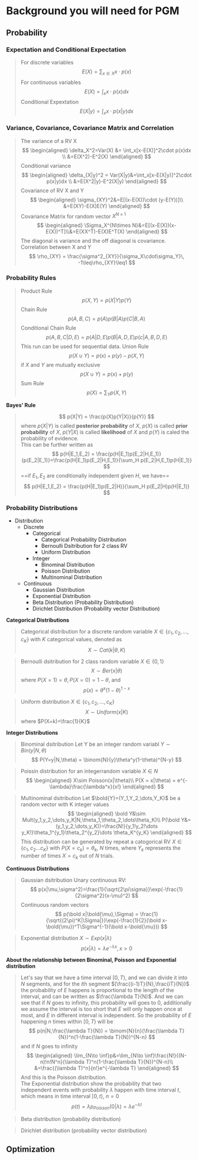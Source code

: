 # Background you will need for PGM
## Probability
### Expectation and Conditional Expectation
> For discrete variables
$$
E(X) = \sum_{x\in X}x \cdot p(x)
$$
For continuous variables
$$
E(X) = \int_{x}x \cdot p(x) dx
$$
Conditional Expextation
$$
E(X|y) = \int_x x\cdot p(x|y)dx
$$

### Variance, Covariance, Covariance Matrix and Correlation
> The variance of a RV X    
$$
\begin{aligned}
\delta_X^2=Var(X) &= \int_x[x-E(X)]^2\cdot p(x)dx
\\
&=E(X^2)-E^2(X)
\end{aligned}
$$
Conditional variance
$$
\begin{aligned}
\delta_{X|y}^2 = Var(X|y)&=\int_x[x-E(X|y)]^2\cdot p(x|y)dx
\\
&=E(X^2|y)-E^2(X|y)
\end{aligned}
$$
Covariance of RV X and Y
$$
\begin{aligned}
\sigma_{XY}^2&=E[(x-E(X))\cdot (y-E(Y))]\\
&=E(XY)-E(X)E(Y)
\end{aligned}
$$
Covariance Matrix for random vector $X^{N\times1}$
$$
\begin{aligned}
\Sigma_X^{N\times N}&=E[(x-E(X))(x-E(X))^T]\\&=E(XX^T)-E(X)E^T(X)
\end{aligned}
$$
The diagonal is variance and the off diagonal is covariance.    
Correlation between X and Y   
$$
\rho_{XY} = \frac{\sigma^2_{XY}}{\sigma_X\cdot\sigma_Y}\, -1\leq\rho_{XY}\leq1
$$

### Probability Rules
> Product Rule
$$
p(X,Y)=p(X|Y)p(Y)
$$
Chain Rule
$$
p(A,B,C)=p(A)p(B|A)p(C|B,A)
$$
Conditional Chain Rule
$$
p(A,B,C|D,E)=p(A|D,E)p(B|A,D,E)p(c|A,B,D,E)
$$
This run can be used for sequential data.
Union Rule
$$
p(X\cup Y) = p(x)+p(y)-p(X,Y)
$$
if $X$ and $Y$ are mutually exclusive
$$
p(X\cup Y) = p(x)+p(y)
$$
Sum Rule
$$
p(X)=\sum_Y p(X,Y)
$$     

__Bayes' Rule__
> $$
p(X|Y) = \frac{p(X)p(Y|X)}{p(Y)}
$$
where $p(X|Y)$ is called __posterior probability__ of $X$, $p(X)$ is called __prior probability__ of $X$, $p(Y|X)$ is called __likelihood__ of $X$ and $p(Y)$ is caled the probability of evidence.    
This can be further written as 
$$
p(H|E_1,E_2) = \frac{p(H|E_1)p(E_2|H,E_1)}{p(E_2|E_1)}=\frac{p(H|E_1)p(E_2|H,E_1)}{\sum_H p(E_2|H,E_1)p(H|E_1)}
$$
==if $E_1,E_2$ are conditionally independent given $H$, we have==
$$
p(H|E_1,E_2) = \frac{p(H|E_1)p(E_2|H)}{\sum_H p(E_2|H)p(H|E_1)}
$$
### Probability Distributions
- Distribution
    - Discrete
        - Categorical
            - Categorical Probability Distribution
            - Bernoulli Dsitribution for 2 class RV
            - Uniform Distribution
        - Integer
            - Binominal Distribution
            - Poisson Distribution
            - Multinominal Distribution
    - Continuous
        - Gaussian Distribution
        - Exponential Distribution
        - Beta Distribution (Probability Distribution)
        - Dirichlet Distribution (Probability vector Distribution)

__Categorical Distributions__
> Categorical distribution for a discrete random variable $X\in\{c_1,c_2,\dots,c_K\}$ with $K$ categorical values, denoted as
$$
X\sim Cat(k|\theta,K)
$$

>Bernoulli dsitribution for 2 class random variable $X\in\{0,1\}$
$$
X\sim Ber(x|\theta)
$$
where $P(X=1)=\theta,\,P(X=0)=1-\theta$, and 
$$
p(x) = \theta^x(1-\theta)^{1-x}
$$

>Uniform distribution $X\in\{c_1,c_2,\dots,c_K\}$
$$
X\sim Uniform(x|K)
$$
where $P(X=k)=\frac{1}{K}$

__Integer Distributions__
>Binominal dsitribution
Let Y be an integer random variabl $Y\sim Bin(y|N,\theta)$
$$
P(Y=y|N,\theta) = \binom{N}{y}\theta^y(1-\theta)^{N-y}
$$

>Poissin distribution for an integerrandom variable $X\in N$
$$
\begin{aligned}
X\sim Poisson(x|\theta)\\
P(X = x|\theta) = e^{-\lambda}\frac{\lambda^x}{x!}
\end{aligned}
$$

>Multinominal dsitribution
Let $\bold{Y}=(Y_1,Y_2,\dots,Y_K)$ be a random vector with K integer values
$$
\begin{aligned}
\bold Y&\sim Mult(y_1,y_2,\dots,y_K|N,\theta_1,\theta_2,\dots\theta_K)\\
P(\bold Y&=(y_1,y_2,\dots,y_K))=\frac{N!}{y_1!y_2!\dots y_K!}\theta_1^{y_1}\theta_2^{y_2}\dots \theta_K^{y_K}
\end{aligned}
$$
This distribution can be generated by repeat a catogorical RV $X\in\{c_1,c_2\dots c_K\}$ with $P(X=c_k)=\theta_k$, $N$ times, where $Y_k$ represents the number of times $X=c_k$ out of $N$ trials.

__Continuous Distributions__
>Gaussian dsitribution 
Unary continuous RV:
$$
p(x|\mu,\sigma^2)=\frac{1}{\sqrt{2\pi\sigma}}\exp(-\frac{1}{2\sigma^2}(x-\mu)^2)
$$
Continuous random vectors
$$
p(\bold x|\bold{\mu},\Sigma) = \frac{1}{\sqrt{(2\pi)^K|\Sigma|}}\exp(-\frac{1}{2}(\bold x-\bold{\mu})^T\Sigma^{-1}(\bold x-\bold{\mu}))
$$

>Exponential distribution $X\sim Exp(x|\lambda)$
$$
p(x|\lambda)=\lambda e^{-\lambda x},\,x>0
$$

__About the relationship between Binominal, Poisson and Exponential distribution__
>Let's say that we have a time interval $[0,T)$, and we can divide it into $N$ segments, and for the $i$th segment $[\frac{(i-1)T}{N},\frac{iT}{N})$ the probability of $E$ happens is proportional to the length of the interval, and can be written as $\frac{\lambda T}{N}$. And we can see that if $N$ goes to infinity, this probability will goes to $0$, additionally we assume the interval is too short that $E$ will only happen once at most, and $E$ in different interval is independent. So the probability of $E$ happening $n$ times within $[0,T)$ will be
$$
p(n|N,\frac{\lambda T}{N}) = \binom{N}{n}(\frac{\lambda T}{N})^n(1-\frac{\lambda T}{N})^{N-n}
$$
and if $N$ goes to infinity
$$
\begin{aligned}
\lim_{N\to \inf}p&=\lim_{N\to \inf}\frac{N!}{(N-n)!n!N^n}(\lambda T)^n(1-\frac{\lambda T}{N})^{N-n}\\
&=\frac{(\lambda T)^n}{n!}e^{-\lambda T}
\end{aligned}
$$
And this is the Poisson distribution.    
The Exponential distribution show the probability that two independent events with probability $\lambda$ happen with time interval $t$, which means in time interval $[0,t)$, $n=0$
$$
p(t) = \lambda p_{Poisson}(0|\lambda)=\lambda e^{-\lambda t}
$$

>Beta distribution (probability distribution)

>Dirichlet distribution (probability vector distribution)
## Optimization